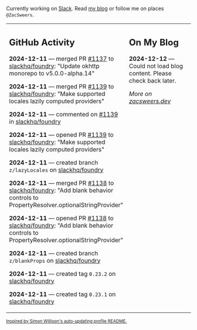 Currently working on [Slack](https://slack.com/). Read [my blog](https://zacsweers.dev/) or follow me on places `@ZacSweers`.

<table><tr><td valign="top" width="60%">

## GitHub Activity
<!-- githubActivity starts -->
**2024-12-11** — merged PR [#1137](https://github.com/slackhq/foundry/pull/1137) to [slackhq/foundry](https://github.com/slackhq/foundry): "Update okhttp monorepo to v5.0.0-alpha.14"

**2024-12-11** — merged PR [#1139](https://github.com/slackhq/foundry/pull/1139) to [slackhq/foundry](https://github.com/slackhq/foundry): "Make supported locales lazily computed providers"

**2024-12-11** — commented on [#1139](https://github.com/slackhq/foundry/pull/1139#issuecomment-2537290475) in [slackhq/foundry](https://github.com/slackhq/foundry)

**2024-12-11** — opened PR [#1139](https://github.com/slackhq/foundry/pull/1139) to [slackhq/foundry](https://github.com/slackhq/foundry): "Make supported locales lazily computed providers"

**2024-12-11** — created branch `z/lazyLocales` on [slackhq/foundry](https://github.com/slackhq/foundry)

**2024-12-11** — merged PR [#1138](https://github.com/slackhq/foundry/pull/1138) to [slackhq/foundry](https://github.com/slackhq/foundry): "Add blank behavior controls to PropertyResolver.optionalStringProvider"

**2024-12-11** — opened PR [#1138](https://github.com/slackhq/foundry/pull/1138) to [slackhq/foundry](https://github.com/slackhq/foundry): "Add blank behavior controls to PropertyResolver.optionalStringProvider"

**2024-12-11** — created branch `z/blankProps` on [slackhq/foundry](https://github.com/slackhq/foundry)

**2024-12-11** — created tag `0.23.2` on [slackhq/foundry](https://github.com/slackhq/foundry)

**2024-12-11** — created tag `0.23.1` on [slackhq/foundry](https://github.com/slackhq/foundry)
<!-- githubActivity ends -->
</td><td valign="top" width="40%">

## On My Blog
<!-- blog starts -->
**2024-12-12** — Could not load blog content. Please check back later.
<!-- blog ends -->
_More on [zacsweers.dev](https://zacsweers.dev/)_
</td></tr></table>

<sub><a href="https://simonwillison.net/2020/Jul/10/self-updating-profile-readme/">Inspired by Simon Willison's auto-updating profile README.</a></sub>